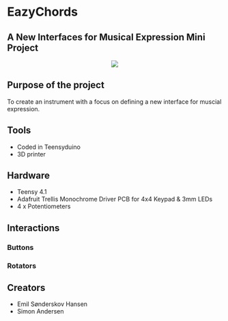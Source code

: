 # EazyChords
## A New Interfaces for Musical Expression Mini Project

<p align="center">
  <img src="https://github.com/ThaDuyx/NIME-Mini-Project/blob/main/Assets/NIME.jpeg?raw=true" />
</p>

## Purpose of the project
To create an instrument with a focus on defining a new interface for muscial expression. 

## Tools
- Coded in Teensyduino
- 3D printer

## Hardware
- Teensy 4.1
- Adafruit Trellis Monochrome Driver PCB for 4x4 Keypad & 3mm LEDs
- 4 x Potentiometers

## Interactions
### Buttons

### Rotators


## Creators
- Emil Sønderskov Hansen
- Simon Andersen
